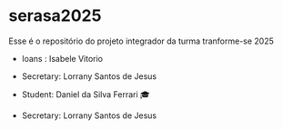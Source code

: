 # serasa2025
Esse é o repositório do projeto integrador da turma tranforme-se 2025


- loans : Isabele Vitorio 
 - Secretary: Lorrany Santos de Jesus 
- Student: Daniel da Silva Ferrari 🎓

 - Secretary: Lorrany Santos de Jesus 

